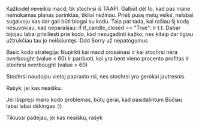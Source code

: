 Kažkodėl neveikia macd, tik stochrsi iš TAAPI. Galbūt dėl to, kad pas mane nemokamas planas parinktas, tikliai nežinau.
Prieš pusę metų veikė, nelabai sugalvoju kas dar gali būti blogai su kodu.
Taip pat tada, kai rašiau šį kodą nesuvokiau, kad neparašiau:
if if_candle_closed == "True":
ir t.t.
Dabar bijojau labai prisiliesti prie kodo, kad nesugadinti kažko, nes kitaip dar ilgiau užtrukčiau tau jo neišsiuntęs :Ddd
Sorry už nepatogumus

Basic kodo strategija:
Nupirkti kai macd crossinasi ir kai stochrsi nėra overbought (value < 60)
ir parduoti, kai yra bent vieno procento profitas ir stochrsi overbought (value > 60)

Stochrsi naudojau vietoj paprasto rsi, nes stochrsi yra gerokai jautresnis.

Rašyk, jei kas neaišku.

Jei išspręsi mano kodo problemas, būtų gerai, kad pasidalintum 
Būčiau labai labai dėkingas :))

Tikiuosi padėjau, jei kas neaišku, rašyk
